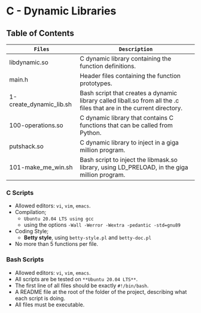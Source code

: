 # C - Dynamic Libraries

## Table of Contents
| `Files` | `Description` |
| --- | --- |
| libdynamic.so	| C dynamic library containing the function definitions. |
| main.h	| Header files containing the function prototypes. |
| 1-create_dynamic_lib.sh	| Bash script that creates a dynamic library called liball.so from all the .c files that are in the current directory. |
| 100-operations.so	| C dynamic library that contains C functions that can be called from Python. |
| putshack.so	| C dynamic library to inject in a giga million program. |
| 101-make_me_win.sh	| Bash script to inject the libmask.so library, using LD_PRELOAD, in the giga million program. |

### C Scripts
 - Allowed editors: `vi`, `vim`, `emacs`.
 - Compilation;
   - `Ubuntu 20.04 LTS using gcc`
   - using the options `-Wall -Werror -Wextra -pedantic -std=gnu89`
 - Coding Style;
   - **Betty style**, using `betty-style.pl` and `betty-doc.pl`
 - No more than 5 functions per file.

### Bash Scripts
 - Allowed editors: `vi`, `vim`, `emacs`.
 - All scripts are be tested on `**Ubuntu 20.04 LTS**`.
 - The first line of all files should be exactly `#!/bin/bash`.
 - A README file at the root of the folder of the project, describing what each script is doing.
 - All files must be executable.
